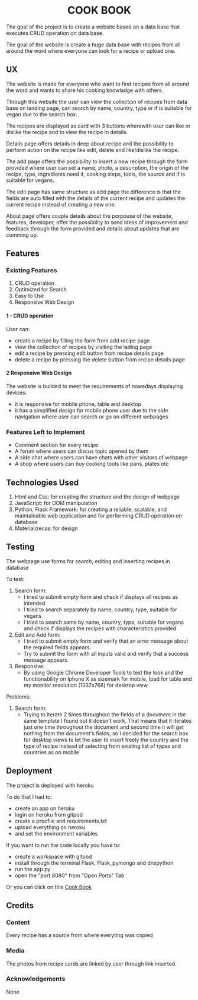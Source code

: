 <h1 style="text-align: center">COOK BOOK</h1>

<p>The goal of the project is to create a website based on a data base that executes CRUD operation on data base.</p>
<p>The goal of the website is create a huge data base with recipes from all around the word where everyone can look for a recipe or upload one.</p>


<h2>UX</h2>

<p>The website is made for everyone who want to find recipes from all around the word and wants to share his cooking knowladge with others.</p>
<p>Through this website the user can view the collection of recipes from data base on landing page, can search by name, country, type or if is suitable for vegan due to the search box.</p>
<p>The recipes are displayed as card with 3 buttons wherewith user can like or dislike the recipe and to view the recipe in details.</p>
<p>Details page offers details in deep about recipe and the possibility to perform action on the recipe like edit, delete and like/dislike the recipe.</p>
<p>The add page offers the possibility to insert a new recipe through the form provided where user can set a name, photo, a description, the origin of the recipe, type, ingredients need it, cooking steps, tools, the source and if is suitable for vegans.<p>
<p>The edit page has same structure as add page the difference is that the fields are auto filled with the details of the current recipe and updates the current recipe instead of creating a new one.</p>
<p>About page offers couple details about the porpouse of the website, features, developer, offer the possibility to send ideas of improvement and feedback through the form provided and details about updates that are comming up.</p>

<h2>Features</h2>

<h3>Existing Features</h3>
<ol>
    <li>CRUD operation</li>
    <li>Optimized for Search</li>
    <li>Easy to Use</li>
    <li>Responsive Web Design</li>
</ol>
<h4>1 - CRUD operation</h4>
<p>User can:</p>
<ul>
<li> create a recipe by filling the form from add recipe page</li>
<li> view the collection of recipes by visiting the lading page</li>
<li> edit a recipe by pressing edit button from recipe details page</li>
<li> delete a recipe by pressing the delete button from recipe details page</li>
</ul>

<h4>2 Responsive Web Design</h4>
<p>The website is builded to meet the requirements of nowadays displaying devices:</p>
<ul>
<li>it is responsive for mobile phone, table and desktop</li>
<li>it has a simplified design for mobile phone user due to the side navigation where user can search or go on different webpages </li>
</ul>

<h3>Features Left to Implement</h3> 
<ul>
    <li>Comment section for every recipe</li>
    <li>A forum where users can discus topic opened by them</li>
    <li>A side chat where users can have chats with other visitors of webpage</li>
    <li>A shop where users can buy cooking tools like pans, plates etc</li>
</ul>

<h2>Technologies Used</h2> 
<ol>
    <li>Html and Css: for creating the structure and the design of webpage</li>
    <li>JavaScript: for DOM manipulation</li>
    <li>Python, Flask Framework: for creating a reliable, scalable, and maintainable web application and for performing CRUD operation on database </li>
    <li>Materializecss: for design</li>
</ol>


<h2>Testing</h2>
<p>The webpage use forms for search, editing and inserting recipes in database</p>
<p>To test:</p>
<ol>
    <li>Search form:
        <ul>
            <li>I tried to submit empty form and check if displays all recipes as intended</li>
            <li>I tried to search separately by name, country, type, suitable for vegans</li>
            <li>I tried to search same by name, country, type, suitable for vegans and check if displays the recipes with characteristics provided</li>
        </ul>
    </li>
    <li>Edit and Add form:
        <ul>
            <li>I tried to submit empty form and verify that an error message about the required fields appears.</li>
            <li>Try to submit the form with all inputs valid and verify that a success message appears.</li>
        </ul>
    </li>
    <li>Responsive:
        <ul>
            <li>By using Google Chrome Developer Tools to test the look and the functionability on Iphone X as sizemark for mobile, Ipad for table and my monitor resolution (1337x768) for desktop view</li>
        </ul>
    </li>
</ol>
<p>Problems:</p>
<ol>
    <li>Search form:
        <ul>
            <li>Trying to iterate 2 times throughout the fields of a document in the same template I found out it doesn't work. That means that it iterates just one time throughout the document and second time it will get nothing from the document's fields, so I decided for the search box for desktop views to let the user to insert freely the country and the type of recipe instead of selecting from existing list of types and countries as on mobile</li>
        </ul>
    </li>
</ol>


<h2>Deployment</h2>
<p>The project is deployed with heroku</p>
<p>To  do that I had to:</p>
<ul>
    <li>create an app on heroku</li>
    <li>login on heroku from gitpod</li>
    <li>create a procfile and requirements.txt</li>
    <li>upload everything on heroku</li>
    <li>and set the environment variables</li>
</ul>
<p>If you want to run the code locally you have to:</p>
<ul>
    <li>create a workspace with gitpod</li>
    <li>install through the terminal Flask, Flask_pymongo and dnspython</li>
    <li>run the app.py</li>
    <li>open the "port 8080" from "Open Ports" Tab</li>
</ul>
<p>Or you can click on this <a href="https://cook-idea.herokuapp.com/">Cook Book</a></p>

<h2>Credits</h2> 

<h3>Content</h3> 
<p>Every recipe has a source from where everyting was copied</p>
<h3>Media</h3>
<p>The photos from recipe cards are linked by user through link inserted.</p>
<h3>Acknowledgements</h3> 
<p>None</p>